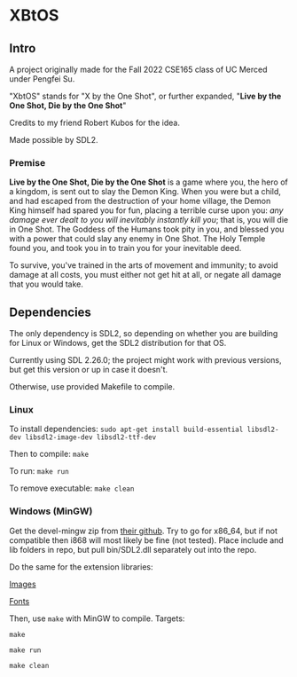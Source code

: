 # XBtOS
## Intro
A project originally made for the Fall 2022 CSE165 class of UC Merced under Pengfei Su.

"XbtOS" stands for "X by the One Shot", or further expanded, "**Live by the One Shot, Die by the One Shot**"

Credits to my friend Robert Kubos for the idea.

Made possible by SDL2.

### Premise
**Live by the One Shot, Die by the One Shot** is a game where you, the hero of a kingdom, is sent out to slay the Demon King.
When you were but a child, and had escaped from the destruction of your home village, the Demon King himself had spared you for fun, placing a terrible curse upon you: *any damage ever dealt to you will inevitably instantly kill you*; that is, you will die in One Shot.
The Goddess of the Humans took pity in you, and blessed you with a power that could slay any enemy in One Shot. The Holy Temple found you, and took you in to train you for your inevitable deed.

To survive, you've trained in the arts of movement and immunity; to avoid damage at all costs, you must either not get hit at all, or negate all damage that you would take.

## Dependencies
The only dependency is SDL2, so depending on whether you are building for Linux or Windows, get the SDL2 distribution for that OS.

Currently using SDL 2.26.0; the project might work with previous versions, but get this version or up in case it doesn't.

Otherwise, use provided Makefile to compile.

### Linux
To install dependencies:
`sudo apt-get install build-essential libsdl2-dev libsdl2-image-dev libsdl2-ttf-dev`

Then to compile:
`make`

To run:
`make run`

To remove executable:
`make clean`

### Windows (MinGW)
Get the devel-mingw zip from [their github](https://github.com/libsdl-org/SDL/releases/tag/release-2.26.0).
Try to go for x86_64, but if not compatible then i868 will most likely be fine (not tested).
Place include and lib folders in repo, but pull bin/SDL2.dll separately out into the repo.

Do the same for the extension libraries:

[Images](https://github.com/libsdl-org/SDL_image/releases/tag/release-2.6.2)

[Fonts](https://github.com/libsdl-org/SDL_ttf/releases/tag/release-2.20.1)

Then, use `make` with MinGW to compile.
Targets:

`make`

`make run`

`make clean`